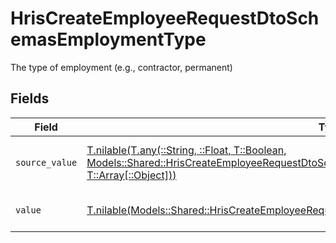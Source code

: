 # HrisCreateEmployeeRequestDtoSchemasEmploymentType

The type of employment (e.g., contractor, permanent)


## Fields

| Field                                                                                                                                                                                                                                              | Type                                                                                                                                                                                                                                               | Required                                                                                                                                                                                                                                           | Description                                                                                                                                                                                                                                        | Example                                                                                                                                                                                                                                            |
| -------------------------------------------------------------------------------------------------------------------------------------------------------------------------------------------------------------------------------------------------- | -------------------------------------------------------------------------------------------------------------------------------------------------------------------------------------------------------------------------------------------------- | -------------------------------------------------------------------------------------------------------------------------------------------------------------------------------------------------------------------------------------------------- | -------------------------------------------------------------------------------------------------------------------------------------------------------------------------------------------------------------------------------------------------- | -------------------------------------------------------------------------------------------------------------------------------------------------------------------------------------------------------------------------------------------------- |
| `source_value`                                                                                                                                                                                                                                     | [T.nilable(T.any(::String, ::Float, T::Boolean, Models::Shared::HrisCreateEmployeeRequestDtoSchemasEmploymentEmploymentType4, T::Array[::Object]))](../../models/shared/hriscreateemployeerequestdtoschemasemploymentemploymenttypesourcevalue.md) | :heavy_minus_sign:                                                                                                                                                                                                                                 | The source value of the employment type.                                                                                                                                                                                                           | Permanent                                                                                                                                                                                                                                          |
| `value`                                                                                                                                                                                                                                            | [T.nilable(Models::Shared::HrisCreateEmployeeRequestDtoSchemasEmploymentEmploymentTypeValue)](../../models/shared/hriscreateemployeerequestdtoschemasemploymentemploymenttypevalue.md)                                                             | :heavy_minus_sign:                                                                                                                                                                                                                                 | The type of the employment.                                                                                                                                                                                                                        | permanent                                                                                                                                                                                                                                          |